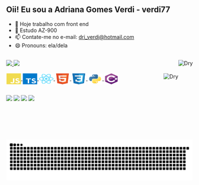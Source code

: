 ## Oii! Eu sou a Adriana Gomes Verdi - verdi77 
 
- 🔭 Hoje trabalho com front end
- 🌱 Estudo AZ-900
- 📫 Contate-me no e-mail: dri_verdi@hotmail.com
- 😄 Pronouns: ela/dela
<br>
 <div>
  <a href="https://github.com/verdi77">
  <img height="180em" src="https://github-readme-stats.vercel.app/api?username=verdi77&show_icons=true&theme=synthwave&include_all_commits=true&count_private=true"/>
  <img height="180em" src="https://github-readme-stats.vercel.app/api/top-langs/?username=verdi77&layout=compact&langs_count=7&theme=synthwave"/> 
  <img height="180em" align="right" alt="Dry" src="https://cdn.discordapp.com/attachments/851652610146435105/872265822591156304/download20210802201924.png">
</div>
 
<div style="display: inline_block"><br>
  <img align="center" alt="Dry-Js" height="30" width="40" src="https://raw.githubusercontent.com/devicons/devicon/master/icons/javascript/javascript-plain.svg">
  <img align="center" alt="Dry-Ts" height="30" width="40" src="https://raw.githubusercontent.com/devicons/devicon/master/icons/typescript/typescript-plain.svg">
  <img align="center" alt="Dry-React" height="30" width="40" src="https://raw.githubusercontent.com/devicons/devicon/master/icons/react/react-original.svg">
  <img align="center" alt="Dry-HTML" height="30" width="40" src="https://raw.githubusercontent.com/devicons/devicon/master/icons/html5/html5-original.svg">
  <img align="center" alt="Dry-CSS" height="30" width="40" src="https://raw.githubusercontent.com/devicons/devicon/master/icons/css3/css3-original.svg">
  <img align="center" alt="Dry-Python" height="30" width="40" src="https://raw.githubusercontent.com/devicons/devicon/master/icons/python/python-original.svg">
  <img align="center" alt="Dry-Csharp" height="30" width="40" src="https://raw.githubusercontent.com/devicons/devicon/master/icons/csharp/csharp-original.svg">
  <img height="180em" align="right" alt="Dry" src="https://cdn.discordapp.com/attachments/851652610146435105/872265822591156304/download20210802201924.png">
 </div>
 
##
 
<div> 
  <a href="https://instagram.com/adrianagomesverdi" target="_blank"><img src="https://img.shields.io/badge/-Instagram-%23E4405F?style=for-the-badge&logo=instagram&logoColor=white" target="_blank"></a>
 <a href="https://discord.com/channels/@me" target="_blank"><img src="https://img.shields.io/badge/Discord-7289DA?style=for-the-badge&logo=discord&logoColor=white" target="_blank"></a> 
  <a href = "https://mail.google.com/mail/u/0/?tab=rm#inbox"><img src="https://img.shields.io/badge/-Gmail-%23333?style=for-the-badge&logo=gmail&logoColor=white" target="_blank"></a>
  <a href="https://www.linkedin.com/in/adriana-gomes-verdi-9538801a5/" target="_blank"><img src="https://img.shields.io/badge/-LinkedIn-%230077B5?style=for-the-badge&logo=linkedin&logoColor=white" target="_blank"></a> 
 
![Snake animation](https://github.com/verdi77/verdi77/blob/output/github-contribution-grid-snake.svg)
</div>

 
 
